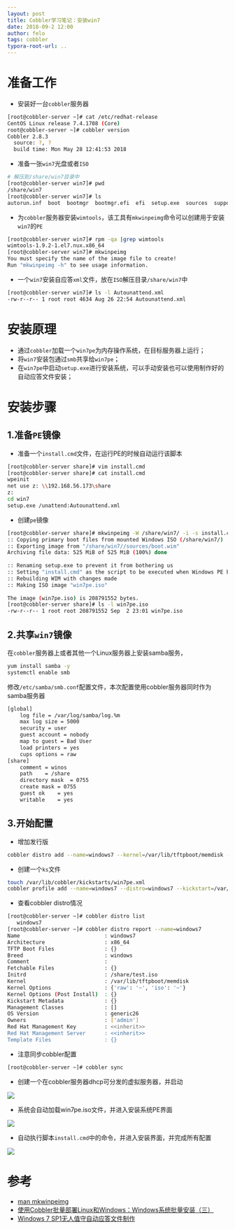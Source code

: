 ```yaml
---
layout: post
title: Cobbler学习笔记：安装win7
date: 2018-09-2 12:00
author: felo
tags: cobbler
typora-root-url: ..
---
```


# 准备工作

- 安装好一台`cobbler`服务器

```bash
[root@cobbler-server ~]# cat /etc/redhat-release 
CentOS Linux release 7.4.1708 (Core)
root@cobbler-server ~]# cobbler version
Cobbler 2.8.3
  source: ?, ?
  build time: Mon May 28 12:41:53 2018
```

- 准备一张`win7`光盘或者`ISO`

```bash
# 解压到/share/win7目录中
[root@cobbler-server win7]# pwd
/share/win7
[root@cobbler-server win7]# ls
autorun.inf  boot  bootmgr  bootmgr.efi  efi  setup.exe  sources  support  upgrade
```

- 为`cobbler`服务器安装`wimtools`，该工具有`mkwinpeimg`命令可以创建用于安装`win7`的`PE`

```bash
[root@cobbler-server win7]# rpm -qa |grep wimtools
wimtools-1.9.2-1.el7.nux.x86_64
[root@cobbler-server win7]# mkwinpeimg 
You must specify the name of the image file to create!
Run "mkwinpeimg -h" to see usage information.
```

- 一个`win7`安装自应答`xml`文件，放在`ISO`解压目录`/share/win7`中

```bash
[root@cobbler-server win7]# ls -l Autounattend.xml 
-rw-r--r-- 1 root root 4634 Aug 26 22:54 Autounattend.xml
```

# 安装原理

- 通过`cobbler`加载一个`win7pe`为内存操作系统，在目标服务器上运行；
- 将`win7`安装包通过`smb`共享给`win7pe`；
- 在`win7pe`中启动`setup.exe`进行安装系统，可以手动安装也可以使用制作好的自动应答文件安装；

# 安装步骤

## 1.准备`PE`镜像

- 准备一个`install.cmd`文件，在运行PE的时候自动运行该脚本

```bash
[root@cobbler-server share]# vim install.cmd 
[root@cobbler-server share]# cat install.cmd 
wpeinit
net use z: \\192.168.56.173\share
z:
cd win7
setup.exe /unattend:Autounattend.xml
```

- 创建`pe`镜像

```bash
[root@cobbler-server share]# mkwinpeimg -W /share/win7/ -i -s install.cmd win7pe.iso
:: Copying primary boot files from mounted Windows ISO (/share/win7/)                         [DONE] 
:: Exporting image from "/share/win7//sources/boot.wim"                                       [BUSY] Using LZX compression with 1 thread
Archiving file data: 525 MiB of 525 MiB (100%) done
                                                                                              [DONE] 
:: Renaming setup.exe to prevent it from bothering us                                         [DONE] 
:: Setting "install.cmd" as the script to be executed when Windows PE boots                   [DONE] 
:: Rebuilding WIM with changes made                                                           [DONE] 
:: Making ISO image "win7pe.iso"                                                              [BUSY] Warning: creating filesystem that does not conform to ISO-9660.
                                                                                              [DONE] 
The image (win7pe.iso) is 208791552 bytes.
[root@cobbler-server share]# ls -l win7pe.iso 
-rw-r--r-- 1 root root 208791552 Sep  2 23:01 win7pe.iso
```

## 2.共享`win7`镜像

在`cobbler`服务器上或者其他一个Linux服务器上安装samba服务，

```bash
yum install samba -y
systemctl enable smb
```

修改`/etc/samba/smb.conf`配置文件，本次配置使用cobbler服务器同时作为samba服务器

```bash
[global]
    log file = /var/log/samba/log.%m
    max log size = 5000
    security = user
    guest account = nobody
    map to guest = Bad User
    load printers = yes
    cups options = raw
[share]
	comment = winos
	path 	= /share
	directory mask 	= 0755
	create mask	= 0755
	guest ok	= yes
	writable	= yes
```

## 3.开始配置

- 增加发行版

```bash
cobbler distro add --name=windows7 --kernel=/var/lib/tftpboot/memdisk --initrd=/share/win7pe.iso --kopts="raw iso"
```

- 创建一个`ks`文件

```bash
touch /var/lib/cobbler/kickstarts/win7pe.xml
cobbler profile add --name=windows7 --distro=windows7 --kickstart=/var/lib/cobbler/kickstarts/win7pe.xml
```

- 查看cobbler distro情况

```bash
[root@cobbler-server ~]# cobbler distro list
   windows7
[root@cobbler-server ~]# cobbler distro report --name=windows7
Name                           : windows7
Architecture                   : x86_64
TFTP Boot Files                : {}
Breed                          : windows
Comment                        : 
Fetchable Files                : {}
Initrd                         : /share/test.iso
Kernel                         : /var/lib/tftpboot/memdisk
Kernel Options                 : {'raw': '~', 'iso': '~'}
Kernel Options (Post Install)  : {}
Kickstart Metadata             : {}
Management Classes             : []
OS Version                     : generic26
Owners                         : ['admin']
Red Hat Management Key         : <<inherit>>
Red Hat Management Server      : <<inherit>>
Template Files                 : {}
```

- 注意同步cobbler配置

```bash
[root@cobbler-server ~]# cobbler sync
```

- 创建一个在cobbler服务器dhcp可分发的虚拟服务器，并启动

![](/images/cobbler/win7-startup-1.png)

- 系统会自动加载win7pe.iso文件，并进入安装系统PE界面

![](/images/cobbler/win7-startup-2.png)

- 自动执行脚本`install.cmd`中的命令，并进入安装界面，并完成所有配置

![](/images/cobbler/win7-startup-3.png)



# 参考

- [man mkwinpeimg](http://rpm.pbone.net/index.php3/stat/45/idpl/18065763/numer/1/nazwa/mkwinpeimg)
- [使用Cobbler批量部署Linux和Windows：Windows系统批量安装（三）](https://www.cnblogs.com/pluse/p/8508538.html)
- [Windows 7 SP1无人值守自动应答文件制作](https://www.cnblogs.com/pluse/p/8528122.html)